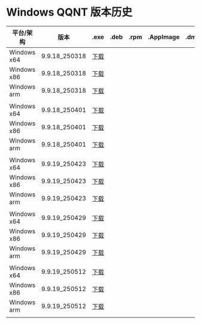 # Windows QQNT 版本历史

| 平台/架构 | 版本 | .exe | .deb | .rpm | .AppImage | .dmg |
|---|---|---|---|---|---|---|
| Windows x64 | 9.9.18_250318 | [下载](https://dldir1.qq.com/qqfile/qq/QQNT/Windows/QQ_9.9.18_250318_x64_01.exe) |   |   |   |   |
| Windows x86 | 9.9.18_250318 | [下载](https://dldir1.qq.com/qqfile/qq/QQNT/Windows/QQ_9.9.18_250318_x86_01.exe) |   |   |   |   |
| Windows arm | 9.9.18_250318 | [下载](https://dldir1.qq.com/qqfile/qq/QQNT/Windows/QQ_9.9.18_250318_arm64_01.exe) |   |   |   |   |
|   |   |   |   |   |   |   |
| Windows x64 | 9.9.18_250401 | [下载](https://dldir1.qq.com/qqfile/qq/QQNT/Windows/QQ_9.9.18_250401_x64_01.exe) |   |   |   |   |
| Windows x86 | 9.9.18_250401 | [下载](https://dldir1.qq.com/qqfile/qq/QQNT/Windows/QQ_9.9.18_250401_x86_01.exe) |   |   |   |   |
| Windows arm | 9.9.18_250401 | [下载](https://dldir1.qq.com/qqfile/qq/QQNT/Windows/QQ_9.9.18_250401_arm64_01.exe) |   |   |   |   |
|   |   |   |   |   |   |   |
| Windows x64 | 9.9.19_250423 | [下载](https://dldir1.qq.com/qqfile/qq/QQNT/Windows/QQ_9.9.19_250423_x64_01.exe) |   |   |   |   |
| Windows x86 | 9.9.19_250423 | [下载](https://dldir1.qq.com/qqfile/qq/QQNT/Windows/QQ_9.9.19_250423_x86_01.exe) |   |   |   |   |
| Windows arm | 9.9.19_250423 | [下载](https://dldir1.qq.com/qqfile/qq/QQNT/Windows/QQ_9.9.19_250423_arm64_01.exe) |   |   |   |   |
|   |   |   |   |   |   |   |
| Windows x64 | 9.9.19_250429 | [下载](https://dldir1.qq.com/qqfile/qq/QQNT/Windows/QQ_9.9.19_250429_x64_01.exe) |   |   |   |   |
| Windows x86 | 9.9.19_250429 | [下载](https://dldir1.qq.com/qqfile/qq/QQNT/Windows/QQ_9.9.19_250429_x86_01.exe) |   |   |   |   |
| Windows arm | 9.9.19_250429 | [下载](https://dldir1.qq.com/qqfile/qq/QQNT/Windows/QQ_9.9.19_250429_arm64_01.exe) |   |   |   |   |
|   |   |   |   |   |   |   |
| Windows x64 | 9.9.19_250512 | [下载](https://dldir1.qq.com/qqfile/qq/QQNT/Windows/QQ_9.9.19_250512_x64_01.exe) |   |   |   |   |
| Windows x86 | 9.9.19_250512 | [下载](https://dldir1.qq.com/qqfile/qq/QQNT/Windows/QQ_9.9.19_250512_x86_01.exe) |   |   |   |   |
| Windows arm | 9.9.19_250512 | [下载](https://dldir1.qq.com/qqfile/qq/QQNT/Windows/QQ_9.9.19_250512_arm64_01.exe) |   |   |   |   |
|   |   |   |   |   |   |   |
